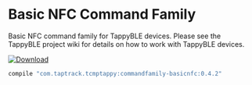 # Basic NFC Command Family
Basic NFC command family for TappyBLE devices. Please see the TappyBLE project wiki for details on how
to work with TappyBLE devices.

[ ![Download](https://api.bintray.com/packages/taptrack/maven/commandfamily-basicnfc/images/download.svg) ](https://bintray.com/taptrack/maven/commandfamily-basicnfc/_latestVersion)

```groovy
compile "com.taptrack.tcmptappy:commandfamily-basicnfc:0.4.2"
```

